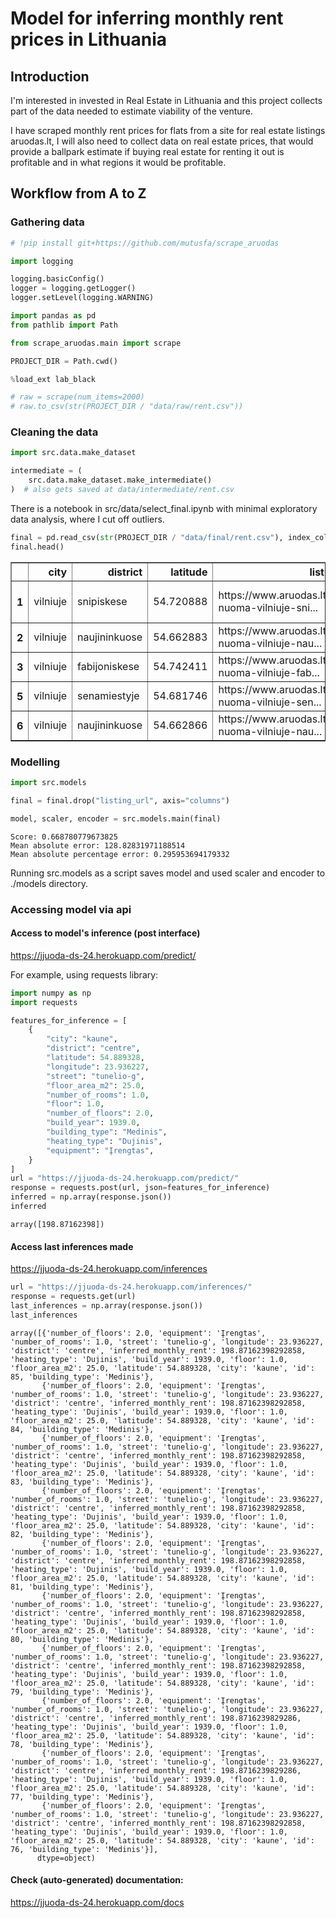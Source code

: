 # Model for inferring monthly rent prices in Lithuania

## Introduction
I'm interested in invested in Real Estate in Lithuania and this project collects part of
the data needed to estimate viability of the venture.

I have scraped monthly rent prices for flats from a site for real estate listings
aruodas.lt, I will also need to collect data on real estate prices, that would provide a
ballpark estimate if buying real estate for renting it out is profitable and in what
regions it would be profitable.

## Workflow from A to Z

### Gathering data


```python
# !pip install git+https://github.com/mutusfa/scrape_aruodas
```


```python
import logging

logging.basicConfig()
logger = logging.getLogger()
logger.setLevel(logging.WARNING)
```


```python
import pandas as pd
from pathlib import Path

from scrape_aruodas.main import scrape

PROJECT_DIR = Path.cwd()

%load_ext lab_black
```


```python
# raw = scrape(num_items=2000)
# raw.to_csv(str(PROJECT_DIR / "data/raw/rent.csv"))
```

### Cleaning the data


```python
import src.data.make_dataset

intermediate = (
    src.data.make_dataset.make_intermediate()
)  # also gets saved at data/intermediate/rent.csv
```

There is a notebook in src/data/select_final.ipynb with minimal exploratory data analysis, where I cut off outliers.


```python
final = pd.read_csv(str(PROJECT_DIR / "data/final/rent.csv"), index_col=0)
final.head()
```




<div>
<style scoped>
    .dataframe tbody tr th:only-of-type {
        vertical-align: middle;
    }

    .dataframe tbody tr th {
        vertical-align: top;
    }

    .dataframe thead th {
        text-align: right;
    }
</style>
<table border="1" class="dataframe">
  <thead>
    <tr style="text-align: right;">
      <th></th>
      <th>city</th>
      <th>district</th>
      <th>latitude</th>
      <th>listing_url</th>
      <th>longitude</th>
      <th>street</th>
      <th>floor_area_m2</th>
      <th>monthly_rent</th>
      <th>number_of_rooms</th>
      <th>floor</th>
      <th>number_of_floors</th>
      <th>build_year</th>
      <th>building_type</th>
      <th>heating_type</th>
      <th>equipment</th>
    </tr>
  </thead>
  <tbody>
    <tr>
      <th>1</th>
      <td>vilniuje</td>
      <td>snipiskese</td>
      <td>54.720888</td>
      <td>https://www.aruodas.lt/butu-nuoma-vilniuje-sni...</td>
      <td>25.278539</td>
      <td>juozo-balcikonio-g</td>
      <td>19.0</td>
      <td>326.0</td>
      <td>1.0</td>
      <td>3.0</td>
      <td>5.0</td>
      <td>2020.0</td>
      <td>Mūrinis</td>
      <td>Centrinis kolektorinis</td>
      <td>Įrengtas</td>
    </tr>
    <tr>
      <th>2</th>
      <td>vilniuje</td>
      <td>naujininkuose</td>
      <td>54.662883</td>
      <td>https://www.aruodas.lt/butu-nuoma-vilniuje-nau...</td>
      <td>25.277840</td>
      <td>telsiu-g</td>
      <td>42.0</td>
      <td>399.0</td>
      <td>3.0</td>
      <td>2.0</td>
      <td>4.0</td>
      <td>2015.0</td>
      <td>Mūrinis</td>
      <td>Geoterminis</td>
      <td>Įrengtas</td>
    </tr>
    <tr>
      <th>3</th>
      <td>vilniuje</td>
      <td>fabijoniskese</td>
      <td>54.742411</td>
      <td>https://www.aruodas.lt/butu-nuoma-vilniuje-fab...</td>
      <td>25.229110</td>
      <td>salomejos-neries-g</td>
      <td>50.0</td>
      <td>360.0</td>
      <td>2.0</td>
      <td>11.0</td>
      <td>12.0</td>
      <td>2008.0</td>
      <td>Mūrinis</td>
      <td>Kita</td>
      <td>Įrengtas</td>
    </tr>
    <tr>
      <th>5</th>
      <td>vilniuje</td>
      <td>senamiestyje</td>
      <td>54.681746</td>
      <td>https://www.aruodas.lt/butu-nuoma-vilniuje-sen...</td>
      <td>25.279369</td>
      <td>klaipedos-g</td>
      <td>105.0</td>
      <td>1500.0</td>
      <td>4.0</td>
      <td>3.0</td>
      <td>3.0</td>
      <td>2013.0</td>
      <td>Mūrinis</td>
      <td>Centrinis kolektorinis</td>
      <td>Įrengtas</td>
    </tr>
    <tr>
      <th>6</th>
      <td>vilniuje</td>
      <td>naujininkuose</td>
      <td>54.662866</td>
      <td>https://www.aruodas.lt/butu-nuoma-vilniuje-nau...</td>
      <td>25.277922</td>
      <td>telsiu-g</td>
      <td>42.0</td>
      <td>350.0</td>
      <td>1.0</td>
      <td>1.0</td>
      <td>4.0</td>
      <td>2015.0</td>
      <td>Mūrinis</td>
      <td>Geoterminis</td>
      <td>Įrengtas</td>
    </tr>
  </tbody>
</table>
</div>



### Modelling


```python
import src.models

final = final.drop("listing_url", axis="columns")

model, scaler, encoder = src.models.main(final)
```

    Score: 0.668780779673825
    Mean absolute error: 128.82831971188514
    Mean absolute percentage error: 0.295953694179332


Running src.models as a script saves model and used scaler and encoder to ./models directory.

### Accessing model via api

#### Access to model's inference (post interface)

https://jjuoda-ds-24.herokuapp.com/predict/

For example, using requests library:


```python
import numpy as np
import requests

features_for_inference = [
    {
        "city": "kaune",
        "district": "centre",
        "latitude": 54.889328,
        "longitude": 23.936227,
        "street": "tunelio-g",
        "floor_area_m2": 25.0,
        "number_of_rooms": 1.0,
        "floor": 1.0,
        "number_of_floors": 2.0,
        "build_year": 1939.0,
        "building_type": "Medinis",
        "heating_type": "Dujinis",
        "equipment": "Įrengtas",
    }
]
url = "https://jjuoda-ds-24.herokuapp.com/predict/"
response = requests.post(url, json=features_for_inference)
inferred = np.array(response.json())
inferred
```




    array([198.87162398])



#### Access last inferences made

https://jjuoda-ds-24.herokuapp.com/inferences


```python
url = "https://jjuoda-ds-24.herokuapp.com/inferences/"
response = requests.get(url)
last_inferences = np.array(response.json())
last_inferences
```




    array([{'number_of_floors': 2.0, 'equipment': 'Įrengtas', 'number_of_rooms': 1.0, 'street': 'tunelio-g', 'longitude': 23.936227, 'district': 'centre', 'inferred_monthly_rent': 198.87162398292858, 'heating_type': 'Dujinis', 'build_year': 1939.0, 'floor': 1.0, 'floor_area_m2': 25.0, 'latitude': 54.889328, 'city': 'kaune', 'id': 85, 'building_type': 'Medinis'},
           {'number_of_floors': 2.0, 'equipment': 'Įrengtas', 'number_of_rooms': 1.0, 'street': 'tunelio-g', 'longitude': 23.936227, 'district': 'centre', 'inferred_monthly_rent': 198.87162398292858, 'heating_type': 'Dujinis', 'build_year': 1939.0, 'floor': 1.0, 'floor_area_m2': 25.0, 'latitude': 54.889328, 'city': 'kaune', 'id': 84, 'building_type': 'Medinis'},
           {'number_of_floors': 2.0, 'equipment': 'Įrengtas', 'number_of_rooms': 1.0, 'street': 'tunelio-g', 'longitude': 23.936227, 'district': 'centre', 'inferred_monthly_rent': 198.87162398292858, 'heating_type': 'Dujinis', 'build_year': 1939.0, 'floor': 1.0, 'floor_area_m2': 25.0, 'latitude': 54.889328, 'city': 'kaune', 'id': 83, 'building_type': 'Medinis'},
           {'number_of_floors': 2.0, 'equipment': 'Įrengtas', 'number_of_rooms': 1.0, 'street': 'tunelio-g', 'longitude': 23.936227, 'district': 'centre', 'inferred_monthly_rent': 198.87162398292858, 'heating_type': 'Dujinis', 'build_year': 1939.0, 'floor': 1.0, 'floor_area_m2': 25.0, 'latitude': 54.889328, 'city': 'kaune', 'id': 82, 'building_type': 'Medinis'},
           {'number_of_floors': 2.0, 'equipment': 'Įrengtas', 'number_of_rooms': 1.0, 'street': 'tunelio-g', 'longitude': 23.936227, 'district': 'centre', 'inferred_monthly_rent': 198.87162398292858, 'heating_type': 'Dujinis', 'build_year': 1939.0, 'floor': 1.0, 'floor_area_m2': 25.0, 'latitude': 54.889328, 'city': 'kaune', 'id': 81, 'building_type': 'Medinis'},
           {'number_of_floors': 2.0, 'equipment': 'Įrengtas', 'number_of_rooms': 1.0, 'street': 'tunelio-g', 'longitude': 23.936227, 'district': 'centre', 'inferred_monthly_rent': 198.87162398292858, 'heating_type': 'Dujinis', 'build_year': 1939.0, 'floor': 1.0, 'floor_area_m2': 25.0, 'latitude': 54.889328, 'city': 'kaune', 'id': 80, 'building_type': 'Medinis'},
           {'number_of_floors': 2.0, 'equipment': 'Įrengtas', 'number_of_rooms': 1.0, 'street': 'tunelio-g', 'longitude': 23.936227, 'district': 'centre', 'inferred_monthly_rent': 198.87162398292858, 'heating_type': 'Dujinis', 'build_year': 1939.0, 'floor': 1.0, 'floor_area_m2': 25.0, 'latitude': 54.889328, 'city': 'kaune', 'id': 79, 'building_type': 'Medinis'},
           {'number_of_floors': 2.0, 'equipment': 'Įrengtas', 'number_of_rooms': 1.0, 'street': 'tunelio-g', 'longitude': 23.936227, 'district': 'centre', 'inferred_monthly_rent': 198.8716239829286, 'heating_type': 'Dujinis', 'build_year': 1939.0, 'floor': 1.0, 'floor_area_m2': 25.0, 'latitude': 54.889328, 'city': 'kaune', 'id': 78, 'building_type': 'Medinis'},
           {'number_of_floors': 2.0, 'equipment': 'Įrengtas', 'number_of_rooms': 1.0, 'street': 'tunelio-g', 'longitude': 23.936227, 'district': 'centre', 'inferred_monthly_rent': 198.8716239829286, 'heating_type': 'Dujinis', 'build_year': 1939.0, 'floor': 1.0, 'floor_area_m2': 25.0, 'latitude': 54.889328, 'city': 'kaune', 'id': 77, 'building_type': 'Medinis'},
           {'number_of_floors': 2.0, 'equipment': 'Įrengtas', 'number_of_rooms': 1.0, 'street': 'tunelio-g', 'longitude': 23.936227, 'district': 'centre', 'inferred_monthly_rent': 198.87162398292858, 'heating_type': 'Dujinis', 'build_year': 1939.0, 'floor': 1.0, 'floor_area_m2': 25.0, 'latitude': 54.889328, 'city': 'kaune', 'id': 76, 'building_type': 'Medinis'}],
          dtype=object)



#### Check (auto-generated) documentation:

https://jjuoda-ds-24.herokuapp.com/docs
